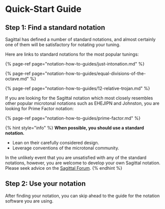 # Quick-Start Guide

## Step 1: Find a standard notation

Sagittal has defined a number of standard notations, and almost certainly one of them will be satisfactory for notating your tuning.

Here are links to standard notations for the most popular tunings:

{% page-ref page="notation-how-to-guides/just-intonation.md" %}

{% page-ref page="notation-how-to-guides/equal-divisions-of-the-octave.md" %}

{% page-ref page="notation-how-to-guides/12-relative-trojan.md" %}

If you are looking for the Sagittal notation which most closely resembles other popular microtonal notations such as EHEJIPN and Johnston, you are looking for Prime Factor notation:

{% page-ref page="notation-how-to-guides/prime-factor.md" %}

{% hint style="info" %}
**When possible, you should use a standard notation.** 

* Lean on their carefully considered design. 
* Leverage conventions of  the microtonal community.

In the unlikely event that you are unsatisfied with any of the standard notations, however, you are welcome to develop your own Sagittal notation. Please seek advice on the [Sagittal Forum](http://forum.sagittal.org). 
{% endhint %}

## Step 2: Use your notation

After finding your notation,  you can skip ahead to the guide for the notation software you are using.











